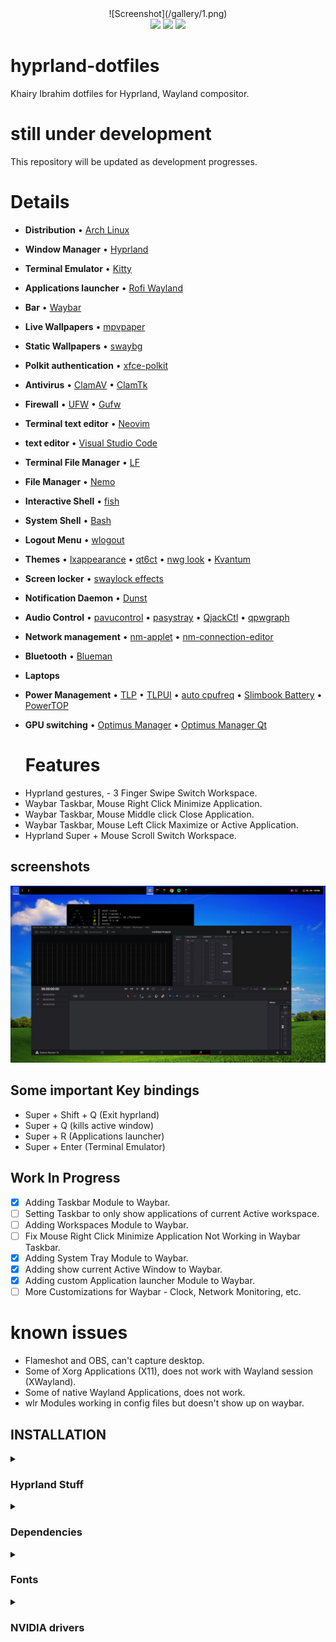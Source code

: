 <div align="center">
![Screenshot](/gallery/1.png)
</div>




<div align="center">
<img src="https://img.shields.io/github/last-commit/KhairyIbrahim/hyprland-dotfiles?style=for-the-badge&logo=github&color=a6da95&logoColor=D9E0EE&labelColor=302D41"/>
<img src="https://img.shields.io/github/repo-size/KhairyIbrahim/hyprland-dotfiles?style=for-the-badge&logo=dropbox&color=7dc4e4&logoColor=D9E0EE&labelColor=302D41"/>
<img src="https://img.shields.io/github/stars/KhairyIbrahim/hyprland-dotfiles?style=for-the-badge&logo=powerpages&color=cba6f7&logoColor=D9E0EE&labelColor=302D41"/>
</div>



# hyprland-dotfiles
Khairy Ibrahim dotfiles for Hyprland, Wayland compositor.

# still under development
This repository will be updated as development progresses.


  # Details

* **Distribution** •  [Arch Linux](https://github.com/archlinux)
* **Window Manager** •  [Hyprland](https://github.com/hyprwm/Hyprland)
* **Terminal Emulator** •  [Kitty](https://github.com/kovidgoyal/kitty)
* **Applications launcher** •  [Rofi Wayland](https://github.com/lbonn/rofi)
* **Bar** •  [Waybar](https://github.com/Alexays/Waybar)
* **Live Wallpapers** •  [mpvpaper](https://github.com/GhostNaN/mpvpaper)
* **Static Wallpapers** •  [swaybg](https://github.com/swaywm/swaybg)
* **Polkit authentication** •  [xfce-polkit](https://github.com/ncopa/xfce-polkit)
* **Antivirus** •  [ClamAV](https://github.com/Cisco-Talos/clamav) • [ClamTk](https://github.com/dave-theunsub/clamtk)
* **Firewall** •  [UFW](https://archlinux.org/packages/community/any/ufw/) • [Gufw](https://github.com/costales/gufw)
* **Terminal text editor** •  [Neovim](https://github.com/neovim/neovim)
* **text editor** •  [Visual Studio Code](https://github.com/microsoft/vscode)
* **Terminal File Manager** •  [LF](https://github.com/gokcehan/lf)
* **File Manager** •  [Nemo](https://github.com/linuxmint/nemo)
* **Interactive Shell** •  [fish](https://github.com/fish-shell/fish-shell)
* **System Shell** •  [Bash](https://archlinux.org/packages/core/x86_64/bash/)
* **Logout Menu** •  [wlogout](https://github.com/ArtsyMacaw/wlogout)

* **Themes** •  [lxappearance](https://github.com/lxde/lxappearance) • [qt6ct](https://github.com/trialuser02/qt6ct) • [nwg look](https://github.com/nwg-piotr/nwg-look) • [Kvantum](https://github.com/tsujan/Kvantum)

* **Screen locker** •  [swaylock effects](https://github.com/mortie/swaylock-effects)
* **Notification Daemon** •  [Dunst](https://github.com/dunst-project/dunst)
* **Audio Control** •  [pavucontrol](https://github.com/pulseaudio/pavucontrol) • [pasystray](https://github.com/christophgysin/pasystray) • [QjackCtl](https://github.com/rncbc/qjackctl) • [qpwgraph](https://github.com/rncbc/qpwgraph)
* **Network management** •  [nm-applet](https://archlinux.org/packages/extra/x86_64/network-manager-applet/) • [nm-connection-editor](https://archlinux.org/packages/extra/x86_64/nm-connection-editor/)
* **Bluetooth** •  [Blueman](https://github.com/blueman-project/blueman)

* **Laptops**
* **Power Management** •  [TLP](https://github.com/linrunner/TLP) • [TLPUI](https://github.com/d4nj1/TLPUI) • [auto cpufreq](https://github.com/AdnanHodzic/auto-cpufreq) • [Slimbook Battery](https://github.com/Slimbook-Team/slimbookbattery) • [PowerTOP](https://github.com/fenrus75/powertop)
* **GPU switching** •  [Optimus Manager](https://github.com/Askannz/optimus-manager) • [Optimus Manager Qt](https://github.com/Shatur/optimus-manager-qt)

  

  # Features
- Hyprland gestures, - 3 Finger Swipe Switch Workspace.
- Waybar Taskbar, Mouse Right Click Minimize Application.
- Waybar Taskbar, Mouse Middle click Close Application.
- Waybar Taskbar, Mouse Left Click Maximize or Active Application.
- Hyprland Super + Mouse Scroll Switch Workspace.

## screenshots
![Screenshot](/gallery/1.png)


## Some important Key bindings
- Super + Shift + Q (Exit hyprland)
- Super + Q (kills active window)
- Super + R (Applications launcher)
- Super + Enter (Terminal Emulator)

## Work In Progress
- [x] Adding Taskbar Module to Waybar.
- [ ] Setting Taskbar to only show applications of current Active workspace.
- [ ] Adding Workspaces Module to Waybar.
- [ ] Fix Mouse Right Click Minimize Application Not Working in Waybar Taskbar.
- [x] Adding System Tray Module to Waybar.
- [x] Adding show current Active Window to Waybar.
- [x] Adding custom Application launcher Module to Waybar.
- [ ] More Customizations for Waybar - Clock, Network Monitoring, etc.

# known issues
- Flameshot and OBS, can't capture desktop.
- Some of Xorg Applications (X11), does not work with Wayland session (XWayland).
- Some of native Wayland Applications, does not work.
- wlr Modules working in config files but doesn't show up on waybar.


## INSTALLATION
<div align="left">

<details>
<summary><h3>Hyprland Stuff</h3></summary>

- Installation using yay

```sh
## Hyprland Stuff
yay -S hyprland xdg-desktop-portal-hyprland waybar swaync swww
rofi-lbonn-wayland-git 
```
</details>





<details>
<summary><h3>Dependencies</h3></summary>


- Installation using yay


```sh
yay -S ffmpegthumbnailer tumbler xorg-xwayland xwaylandvideobridge-cursor-mode-2-git
qt5-wayland qt5ct qt6-wayland qt6ct bluez bluez-utils blueman cliphist wl-clipboard 
alsa-utils
```
</details>







<details>
<summary><h3>Fonts</h3></summary>

- Installation using yay

```sh
## Dependencies
yay -S noto-fonts noto-fonts-cjk noto-fonts-emoji noto-fonts-extra ttf-noto-nerd
```
</details>




<details>
<summary><h3>NVIDIA drivers</h3></summary>

- Installation using yay

```sh
## Dependencies
yay -S nvidia-dkms nvidia-utils nvidia-settings libva libva-nvidia-driver 
```
</details>
